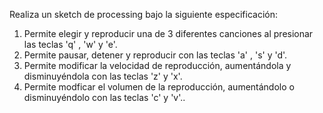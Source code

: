 Realiza un sketch de processing bajo la siguiente especificación:

1) Permite elegir y reproducir una de 3 diferentes canciones al presionar las teclas 'q' , 'w' y 'e'.
2) Permite pausar, detener y reproducir con las teclas 'a' , 's' y 'd'.
3) Permite modificar la velocidad de reproducción, aumentándola y disminuyéndola con las teclas 'z' y 'x'.
4) Permite modficar el volumen de la reproducción, aumentándolo o disminuyéndolo con las teclas 'c' y 'v'..
